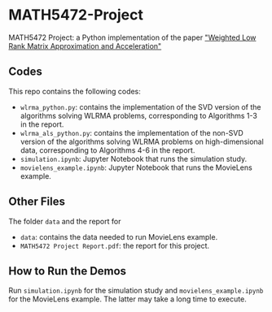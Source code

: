 # MATH5472-Project
MATH5472 Project: a Python implementation of the paper ["Weighted Low Rank Matrix Approximation and Acceleration"](https://arxiv.org/abs/2109.11057)

## Codes
This repo contains the following codes:
- `wlrma_python.py`: contains the implementation of the SVD version of the algorithms solving WLRMA problems, corresponding to Algorithms 1-3 in the report.
- `wlrma_als_python.py`: contains the implementation of the non-SVD version of the algorithms solving WLRMA problems on high-dimensional data, corresponding to Algorithms 4-6 in the report.
- `simulation.ipynb`: Jupyter Notebook that runs the simulation study.
- `movielens_example.ipynb`: Jupyter Notebook that runs the MovieLens example.

## Other Files
The folder `data`  and the report for 
- `data`: contains the data needed to run MovieLens example.
- `MATH5472 Project Report.pdf`: the report for this project. 

## How to Run the Demos
Run `simulation.ipynb` for the simulation study and `movielens_example.ipynb` for the MovieLens example. The latter may take a long time to execute. 
